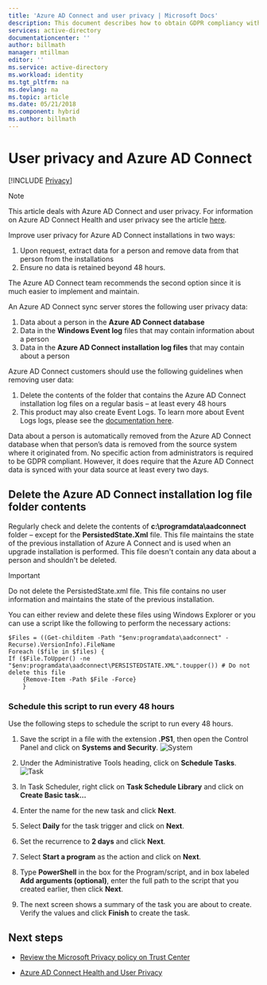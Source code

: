 ```yaml
---
title: 'Azure AD Connect and user privacy | Microsoft Docs'
description: This document describes how to obtain GDPR compliancy with Azure AD Connect.
services: active-directory
documentationcenter: ''
author: billmath
manager: mtillman
editor: ''
ms.service: active-directory
ms.workload: identity
ms.tgt_pltfrm: na
ms.devlang: na
ms.topic: article
ms.date: 05/21/2018
ms.component: hybrid
ms.author: billmath
---
```


# User privacy and Azure AD Connect 

[!INCLUDE [Privacy](../../../includes/gdpr-intro-sentence.md)]

>[!NOTE] 
>This article deals with Azure AD Connect and user privacy.  For information on Azure AD Connect Health and user privacy see the article [here](../../active-directory/connect-health/active-directory-aadconnect-health-gdpr.md).

Improve user privacy for Azure AD Connect installations in two ways:

1.	Upon request, extract data for a person and remove data from that person from the installations
2.	Ensure no data is retained beyond 48 hours.

The Azure AD Connect team recommends the second option since it is much easier to implement and maintain.

An Azure AD Connect sync server stores the following user privacy data:
1.	Data about a person in the **Azure AD Connect database**
2.	Data in the **Windows Event log** files that may contain information about a person
3.	Data in the **Azure AD Connect installation log files** that may contain about a person

Azure AD Connect customers should use the following guidelines when removing user data:
1.	Delete the contents of the folder that contains the Azure AD Connect installation log files on a regular basis – at least every 48 hours
2.	This product may also create Event Logs.  To learn more about Event Logs logs, please see the [documentation here](https://msdn.microsoft.com/library/windows/desktop/aa385780.aspx).

Data about a person is automatically removed from the Azure AD Connect database when that person’s data is removed from the source system where it originated from. No specific action from administrators is required to be GDPR compliant.  However, it does require that the Azure AD Connect data is synced with your data source at least every two days.

## Delete the Azure AD Connect installation log file folder contents
Regularly check and delete the contents of **c:\programdata\aadconnect** folder – except for the **PersistedState.Xml** file. This file maintains the state of the previous installation of Azure A Connect and is used when an upgrade installation is performed. This file doesn't contain any data about a person and shouldn't be deleted.

>[!IMPORTANT]
>Do not delete the PersistedState.xml file.  This file contains no user information and maintains the state of the previous installation.

You can either review and delete these files using Windows Explorer or you can use a script like the following to perform the necessary actions:


```
$Files = ((Get-childitem -Path "$env:programdata\aadconnect" -Recurse).VersionInfo).FileName
Foreach ($file in $files) {
If ($File.ToUpper() -ne "$env:programdata\aadconnect\PERSISTEDSTATE.XML".toupper()) # Do not delete this file
    {Remove-Item -Path $File -Force}
    } 
```

### Schedule this script to run every 48 hours
Use the following steps to schedule the script to run every 48 hours.

1.	Save the script in a file with the extension **&#46;PS1**, then open the Control Panel and click on **Systems and Security**.
    ![System](media\active-directory-aadconnect-gdpr\gdpr2.png)

2.	Under the Administrative Tools heading, click on **Schedule Tasks**.
    ![Task](media\active-directory-aadconnect-gdpr\gdpr3.png)
3.	In Task Scheduler, right click on **Task Schedule Library** and click on **Create Basic task…**
4.	Enter the name for the new task and click **Next**.
5.	Select **Daily** for the task trigger and click on **Next**.
6.	Set the recurrence to **2 days** and click **Next**.
7.	Select **Start a program** as the action and click on **Next**.
8.	Type **PowerShell** in the box for the Program/script, and in box labeled **Add arguments (optional)**, enter the full path to the script that you created earlier, then click **Next**.
9.	The next screen shows a summary of the task you are about to create. Verify the values and click **Finish** to create the task.



## Next steps
* [Review the Microsoft Privacy policy on Trust Center](https://www.microsoft.com/trustcenter)
- [Azure AD Connect Health and User Privacy](../../active-directory/connect-health/active-directory-aadconnect-health-gdpr.md)

